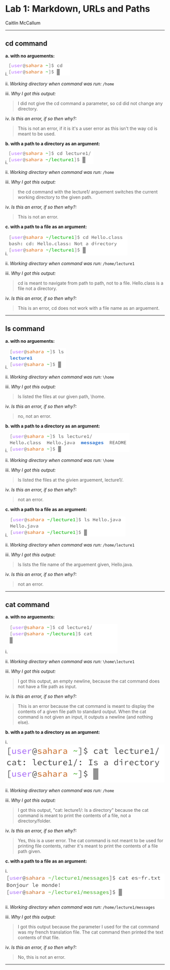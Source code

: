 # Lab 1: Markdown, URLs and Paths
Caitlin McCallum
___
## cd command
**a. with no arguements:**

i. ![Image](cdNoCommand.png)

ii. *Working directory when command was run:*
`/home`

iii. *Why I got this output:*
> I did not give the cd command a parameter, so cd did not change any directory.

iv. *Is this an error, if so then why?:*
> This is not an error, if it is it's a user error as this isn't the way cd is meant to be used.

**b. with a path to a directory as an argument:**

i. ![Image](cdWithDirecComm.png)

ii. *Working directory when command was run:*
`/home`

iii. *Why I got this output:*
> the cd command with the lecture1/ arguement switches the current working directory to the given path.

iv. *Is this an error, if so then why?:*
> This is not an error.

**c. with a path to a file as an argument:**

i. ![Image](cdWithFileComm.png)

ii. *Working directory when command was run:*
`/home/lecture1`

iii. *Why I got this output:*
> cd is meant to navigate from path to path, not to a file. Hello.class is a file not a directory.

iv. *Is this an error, if so then why?:*
> This is an error, cd does not work with a file name as an arguement.
___
## ls command
**a. with no arguements:**

i. ![Image](lsNoCommand.png)

ii. *Working directory when command was run:*
`\home`

iii. *Why I got this output:*
> ls listed the files at our given path, \home.

iv. *Is this an error, if so then why?:*
> no, not an error.

**b. with a path to a directory as an argument:**

i. ![Image](lsWithDirecComm.png)

ii. *Working directory when command was run:*
`\home`

iii. *Why I got this output:*
> ls listed the files at the givien arguement, lecture1/.

iv. *Is this an error, if so then why?:*
> not an error.

**c. with a path to a file as an argument:**

i. ![Image](lsWithFileComm.png)

ii. *Working directory when command was run:*
`/home/lecture1`

iii. *Why I got this output:*
> ls lists the file name of the arguement given, Hello.java.

iv. *Is this an error, if so then why?:*
> not an error.
___
## cat command
**a. with no arguements:**

i. ![Image](catNoCommand.png)

ii. *Working directory when command was run:*
`\home\lecture1`

iii. *Why I got this output:*
> I got this output, an empty newline, because the cat command does not have a file path as input.

iv. *Is this an error, if so then why?:*
> This is an error because the cat command is meant to display the contents of a given file path to standard output. When the cat command is not given an input, it outputs a newline (and nothing else).

**b. with a path to a directory as an argument:**

i. ![Image](catWithDirecComm.png)

ii. *Working directory when command was run:*
`/home`

iii. *Why I got this output:*
> I got this output, "cat: lecture1/: Is a directory" because the cat command is meant to print the contents of a file, not a directory/folder.

iv. *Is this an error, if so then why?:*
> Yes, this is a user error. The cat command is not meant to be used for printing file contents, rather it's meant to print the contents of a file path given.

**c. with a path to a file as an argument:**

i. ![Image](catWithFileComm.png)

ii. *Working directory when command was run:*
`/home/lecture1/messages`

iii. *Why I got this output:*
> I got this output because the parameter I used for the cat command was my french translation file. The cat command then printed the text contents of that file. 

iv. *Is this an error, if so then why?:*
> No, this is not an error.
___
